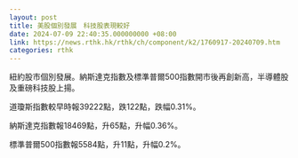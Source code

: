 ```yaml
---
layout: post
title: 美股個別發展　科技股表現較好
date: 2024-07-09 22:40:35.000000000 +08:00
link: https://news.rthk.hk/rthk/ch/component/k2/1760917-20240709.htm
categories: rthk
---
```


紐約股市個別發展。納斯達克指數及標準普爾500指數開市後再創新高，半導體股及重磅科技股上揚。

道瓊斯指數較早時報39222點，跌122點，跌幅0.31%。

納斯達克指數報18469點，升65點，升幅0.36%。

標準普爾500指數報5584點，升11點，升幅0.2%。
